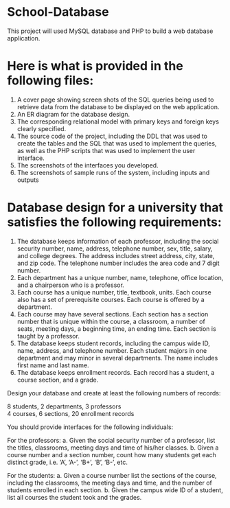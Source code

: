 
# School-Database
This project will used MySQL database and PHP to build a web database application. 

# Here is what is provided in the following files:
1. A cover page showing screen shots of the SQL queries being used to retrieve data from the database to be displayed on the web application.
2. An ER diagram for the database design.
3. The corresponding relational model with primary keys and foreign keys clearly specified.
4. The source code of the project, including the DDL that was used to create the tables
and the SQL that was used to implement the queries, as well as the PHP scripts that
was used to implement the user interface.
5. The screenshots of the interfaces you developed.
6. The screenshots of sample runs of the system, including inputs and outputs

# Database design for a university that satisfies the following requirements:
1. The database keeps information of each professor, including the social security number, name, address, telephone number, sex, title, salary, and college degrees. The address
includes street address, city, state, and zip code. The telephone number includes the
area code and 7 digit number.
2. Each department has a unique number, name, telephone, office location, and a chairperson who is a professor.
3. Each course has a unique number, title, textbook, units. Each course also has a set
of prerequisite courses. Each course is offered by a department.
4. Each course may have several sections. Each section has a section number that is
unique within the course, a classroom, a number of seats, meeting days, a beginning
time, an ending time. Each section is taught by a professor.
5. The database keeps student records, including the campus wide ID, name, address,
and telephone number. Each student majors in one department and may minor in several departments. The name includes first name and last name.
6. The database keeps enrollment records. Each record has a student, a course section,
and a grade.

Design your database and create at least the following numbers of records:

8 students, 2 departments, 3 professors     
4 courses, 6 sections, 20 enrollment records

You should provide interfaces for the following individuals:

For the professors:
a. Given the social security number of a professor, list the titles, classrooms, meeting
days and time of his/her classes.
b. Given a course number and a section number, count how many students get each
distinct grade, i.e. ‘A’, ‘A-’, ‘B+’, ‘B’, ‘B-’, etc.

For the students:
a. Given a course number list the sections of the course, including the classrooms, the
meeting days and time, and the number of students enrolled in each section.
b. Given the campus wide ID of a student, list all courses the student took and the
grades.
